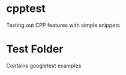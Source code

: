 # cpptest
Testing out CPP features with simple snippets

# Test Folder
Contains googletest examples
